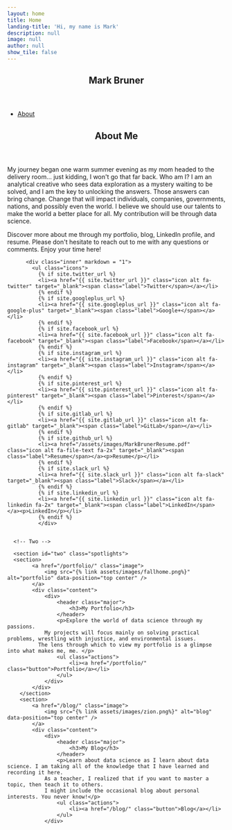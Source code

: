 ```yaml
---
layout: home
title: Home
landing-title: 'Hi, my name is Mark'
description: null
image: null
author: null
show_tile: false
---
```

<!DOCTYPE html>
<!-- Main -->
<div id="main">

<!-- Banner -->
<section id="banner" class="major" markdown = "1">
  <div class="inner">
      <header class="major">
          <h1>Mark Bruner</h1>
      </header>
      <div class="content">
          <ul class="actions">
              <li><a href="#one" class="button scrolly">About</a></li>
          </ul>
      </div>
  </div>
</section>
      <!-- One -->
      <section id="one">
      	<div class="inner">
      		<header class="major">
      			<h2>About Me</h2>
      		</header>
      		<p>My journey began one warm summer evening as my mom headed to the delivery room... just kidding, I won't go that far back. Who am I?
            I am an analytical creative who sees data exploration as a mystery waiting to be solved, and I am the key to unlocking the answers. Those answers can bring change.
            Change that will impact individuals, companies, governments, nations, and possibly even the world.
            I believe we should use our talents to make the world a better place for all. My contribution will be through data science. </p>
            <p>   Discover more about me through my portfolio, blog, LinkedIn profile, and resume.
              Please don't hesitate to reach out to me with any questions or comments. Enjoy your time here!
          </p>
      	</div>

          <div class="inner" markdown = "1">
            <ul class="icons">
              {% if site.twitter_url %}
              <li><a href="{{ site.twitter_url }}" class="icon alt fa-twitter" target="_blank"><span class="label">Twitter</span></a></li>
              {% endif %}
              {% if site.googleplus_url %}
              <li><a href="{{ site.googleplus_url }}" class="icon alt fa-google-plus" target="_blank"><span class="label">Google+</span></a></li>
              {% endif %}
              {% if site.facebook_url %}
              <li><a href="{{ site.facebook_url }}" class="icon alt fa-facebook" target="_blank"><span class="label">Facebook</span></a></li>
              {% endif %}
              {% if site.instagram_url %}
              <li><a href="{{ site.instagram_url }}" class="icon alt fa-instagram" target="_blank"><span class="label">Instagram</span></a></li>
              {% endif %}
              {% if site.pinterest_url %}
              <li><a href="{{ site.pinterest_url }}" class="icon alt fa-pinterest" target="_blank"><span class="label">Pinterest</span></a></li>
              {% endif %}
              {% if site.gitlab_url %}
              <li><a href="{{ site.gitlab_url }}" class="icon alt fa-gitlab" target="_blank"><span class="label">GitLab</span></a></li>
              {% endif %}
              {% if site.github_url %}
              <li><a href="/assets/images/MarkBrunerResume.pdf" class="icon alt fa-file-text fa-2x" target="_blank"><span class="label">Resume</span></a><p>Resume</p></li>
              {% endif %}
              {% if site.slack_url %}
              <li><a href="{{ site.slack_url }}" class="icon alt fa-slack" target="_blank"><span class="label">Slack</span></a></li>
              {% endif %}
              {% if site.linkedin_url %}
              <li><a href="{{ site.linkedin_url }}" class="icon alt fa-linkedin fa-2x" target="_blank"><span class="label">LinkedIn</span></a><p>LinkedIn</p></li>
              {% endif %}
              </div>


      <!-- Two -->

      <section id="two" class="spotlights">
      <section>
      		<a href="/portfolio/" class="image">
      			<img src="{% link assets/images/fallhome.png%}" alt="portfolio" data-position="top center" />
      		</a>
      		<div class="content">
      			<div>
      				<header class="major">
      					<h3>My Portfolio</h3>
      				</header>
      				<p>Explore the world of data science through my passions.
                My projects will focus mainly on solving practical problems, wrestling with injustice, and environmental issues.
              The lens through which to view my portfolio is a glimpse into what makes me, me. </p>
      				<ul class="actions">
      					<li><a href="/portfolio/" class="button">Portfolio</a></li>
      				</ul>
      			</div>
      		</div>
      	</section>
      	<section>
      		<a href="/blog/" class="image">
      			<img src="{% link assets/images/zion.png%}" alt="blog" data-position="top center" />
      		</a>
      		<div class="content">
      			<div>
      				<header class="major">
      					<h3>My Blog</h3>
      				</header>
      				<p>Learn about data science as I learn about data science. I am taking all of the knowledge that I have learned and recording it here.
                As a teacher, I realized that if you want to master a topic, then teach it to others.
                I might include the occasional blog about personal interests. You never know!</p>
      				<ul class="actions">
      					<li><a href="/blog/" class="button">Blog</a></li>
      				</ul>
      			</div>
